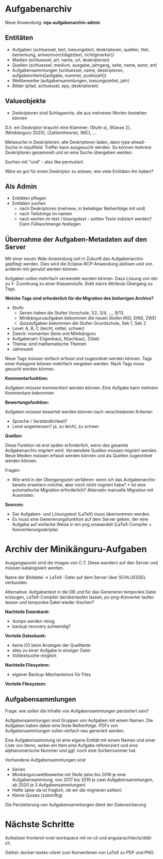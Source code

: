# Aufgabenarchiv

Neue Anwendung: __mja-aufgabenarchiv-admin__

## Entitäten

* Aufgaben (schluessel, text, loesungstext, deskriptoren, quellen, titel, bemerkung, antwortvorchläge(text, richtigmarker))
* Medien (schluessel, art, name, url, deskriptoren)
* Quellen (schluessel, medium, ausgabe, jahrgang, seite, name, autor, art)
* Aufgabensammlungen (schluessel, name, deskriptoren, aufgabennitems[aufgabe, nummer, punktzahl])
* Wettbewerbe (aufgabensammlungen, loesungszettel, jahr)
* Bilder (pfad, schluessel, eps, deskriptoren)
  
## Valueobjekte

* Deskriptoren sind Schlagworte, die aus mehreren Worten bestehen können

D.h. ein Deskriptor braucht eine Klammer: (Stufe x), (Klasse 2), (Minikänguru 2020), (Zahlentheorie), (MC), ...

Metasuche in Deskriptoren: alle Deskriptoren laden, dann type ahead- Suche in inputfield. Treffer kann ausgesucht werden. So können mehrere Deskriptoren gesammelt und an eine Suche übergeben werden.

Suchen mit "und" - also like permutiert.

Wäre es gut für einen Deskriptor zu wissen, wie viele Entitäten ihn haben?

## Als Admin

* Entitäten pflegen
* Entitäten suchen
    * nach Deskriptoren (mehrere, in beliebiger Reihenfolge mit und)
    * nach Teilstrings im namen
    * nach worten im text / lösungstext  - sollten Texte indiziert werden? Dann Füllwortmenge festlegen

## Übernahme der Aufgaben-Metadaten auf den Server

Mit einer neuen Web-Anwendung soll in Zukunft das Aufgabenarchiv gepflegt werden. Dies wird die Eclipse-RCP-Anwendung ablösen und von anderen mit genutzt werden können.

Aufgaben sollen mehrfach verwendet werden können. Dazu Lösung von der zu 1- Zuordnung zu einer Klassenstufe. Statt starre Attribute Übergang zu Tags.

__Welche Tags sind erforderlich für die Migration des bisherigen Archivs?__

* Stufe:
   * Serien haben die Stufen Vorschule, 1/2, 3/4, ..., 9/13.
   * Minikänguruaufgaben bekommen die neuen Stufen IKID, EINS, ZWEI
   * Quizaufgaben bekommen die Stufen Grundschule, Sek 1, Sek 2
* Level: A, B, C (leicht, mittel, schwer)
* Zweck: momentan Serie und Minikänguru
* Aufgabenart: E(igenbau), N(achbau), Z(itat)
* Thema: sind mathematische Themen
* Jahreszeit

Neue Tags müssen einfach erfasst und zugeordnet werden können. Tags einer Kategorie können mehrfach vergeben werden.
Nach Tags muss gesucht werden können.


__Kommentarfunktion:__

Aufgaben müssen kommentiert werden können. Eine Aufgabe kann mehrere Kommentare bekommen

__Bewertungsfunktion:__

Aufgaben müssen bewertet werden können nach verschiedenen Kriterien

* Sprache / Verständlichkeit?
* Level angemessen? ja, zu leicht, zu schwer

__Quellen:__

Diese Funktion ist erst später erforderlich, wenn das gesamte Aufgabenarchiv migriert wird.
Verwendete Quellen müssen migriert werden. Neue Medien müssen erfasst werden können und als Quellen zugeordnet werden können.

Fragen:

* Wie wird in der Übergangszeit verfahren: wenn ich das Aufgabenarchiv bereits erweitern möchte, aber noch nicht migriert habe? * Ist eine automatische Migration erforderlich? Alternativ manuelle Migration mit Ausmisten.

__Sourcen:__

* Der Aufgaben- und Lösungstext (LaTeX) muss übernommen werden.
* Es muss eine Generierungsfunktion auf dem Server geben, der eine Aufgabe auf einfache Weise in ein png umwandelt (LaTeX-Compiler + Konvertierungsskripte)

# Archiv der Minikänguru-Aufgaben

Ausgangspunkt sind die Images von C.T. Diese wandern auf den Server und müssen katalogisiert werden.

Name der Bilddatei -> LaTeX- Datei auf dem Server über SCHLUESSEL verbunden.

Alternative: Aufgabentext in die DB und für das Generieren temporäre Datei erzeugen, LaTeX-Compiler darüberlaufen lassen, ps-png-Konverter laufen lassen und temporäre Datei wieder löschen?

__Nachteile Datenbank:__

* dumps werden riesig.
* backup recovery aufwendig?

__Vorteile Datenbank:__

* keine I/O beim Anzeigen der Quelltexte
* alles zu einer Aufgabe in einziger Datei
* Volltextsuche möglich

__Nachteile Filesystem:__

* eigener Backup-Mechanismus für Files

__Vorteile Filesystem:__


## Aufgabensammlungen

Frage: wie sollen die Inhalte von Aufgabensammlungen persistiert sein?

Aufgabensammlungen sind Gruppen von Aufgaben mit einem Namen. Die Aufgaben haben dabei eine feste Reihenfolge. PDFs von Aufgabensammlungen sollen einfach neu generiert werden.

Eine Aufgabensammlung ist eine eigene Entität mit einem Namen und einer Liste von Items, wobei ein Item eine Aufgabe referenziert und eine alphanumerische Nummer und ggf. noch eine Sortiernummer hat.

Vorhandene Aufgabensammlungen sind 

* Serien
* Minikänguruwettbewerbe mit Stufe (also bis 2016 je eine Aufgabensammlung, von 2017 bis 2019 je zwei Aufgabensammlungen, ab 2020 je 3 Aufgabensammlungen)
* Hefte (aber da ist fraglich, ob wir die migrieren sollten)
* Kleine Quizes (zukünftig)

Die Persistierung von Aufgabensammlungen dient der Datensicherung

# Nächste Schritte

Aufsetzen frontend-nrwl-workspace mit nx-cli und angularachitects/ddd-cli.

Gelöst: docker-laxtex-client zum Konvertieren von LaTeX zu PDF und PNG.



